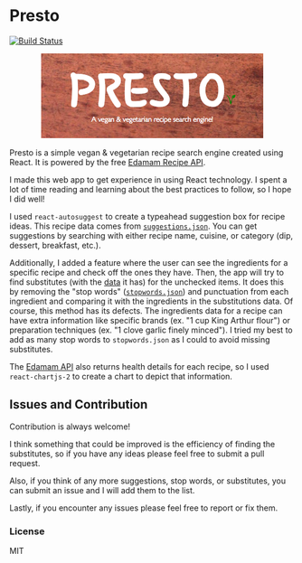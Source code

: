 # Presto

[![Build Status](https://travis-ci.org/kashiish/presto.svg?branch=master)](https://travis-ci.org/kashiish/presto)

<p align="center">
  <img src="https://github.com/kashiish/presto/blob/master/presto.png?raw=true"/>
</p>

Presto is a simple vegan & vegetarian recipe search engine created using React. It is powered by the free [Edamam Recipe API](https://developer.edamam.com/edamam-docs-recipe-api).

I made this web app to get experience in using React technology. I spent a lot of time reading and learning about the best practices to follow, so I hope I did well!

I used `react-autosuggest` to create a typeahead suggestion box for recipe ideas. This recipe data comes from [`suggestions.json`](https://github.com/kashiish/presto/blob/master/public/assets/suggestions.json). You can get suggestions by searching with either recipe name, cuisine, or category (dip, dessert, breakfast, etc.).

Additionally, I added a feature where the user can see the ingredients for a specific recipe and check off the ones they have. Then, the app will try to find substitutes (with the [data](https://github.com/kashiish/presto/blob/master/public/assets/substitutions.json) it has) for the unchecked items. It does this by removing the "stop words" ([`stopwords.json`](https://github.com/kashiish/presto/blob/master/public/assets/stopwords.json)) and punctuation from each ingredient and comparing it with the ingredients in the substitutions data. Of course, this method has its defects. The ingredients data for a recipe can have extra information like specific brands (ex. "1 cup King Arthur flour") or preparation techniques (ex. "1 clove garlic finely minced"). I tried my best to add as many stop words to `stopwords.json` as I could to avoid missing substitutes.

The [Edamam API](https://developer.edamam.com/edamam-docs-recipe-api) also returns health details for each recipe, so I used `react-chartjs-2` to create a chart to depict that information.

## Issues and Contribution
Contribution is always welcome! 

I think something that could be improved is the efficiency of finding the substitutes, so if you have any ideas please feel free to submit a pull request.

Also, if you think of any more suggestions, stop words, or substitutes, you can submit an issue and I will add them to the list.

Lastly, if you encounter any issues please feel free to report or fix them.

### License
MIT
